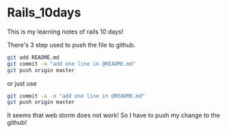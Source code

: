 # Rails_10days

This is my learning notes of rails 10 days!

There's 3 step used to push the file to github.

```bash
git add README.md
git commit -m "add one line in @README.md"
git push origin master
``` 

or just use

```bash
git commit -a -m "add one line in @README.md"
git push origin master
``` 
It seems that web storm does not work!
So I have to push my change to the github!

